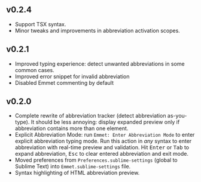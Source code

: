 ## v0.2.4

* Support TSX syntax.
* Minor tweaks and improvements in abbreviation activation scopes.

## v0.2.1

* Improved typing experience: detect unwanted abbreviations in some common cases.
* Improved error snippet for invalid abbreviation
* Disabled Emmet commenting by default

## v0.2.0

* Complete rewrite of abbreviation tracker (detect abbreviation as-you-type). It should be less annoying: display expanded preview only if abbreviation contains more than one element.
* Explicit Abbreviation Mode: run `Emmet: Enter Abbreviation Mode` to enter explicit abbreviation typing mode. Run this action in *any* syntax to enter abbreviation with real-time preview and validation. Hit <kbd>Enter</kbd> or <kbd>Tab</kbd> to expand abbreviation, <kbd>Esc</kbd> to clear entered abbreviation and exit mode.
* Moved preferences from `Preferences.sublime-settings` (global to Sublime Text) into `Emmet.sublime-settings` file.
* Syntax highlighting of HTML abbreviation preview.

